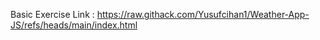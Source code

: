 Basic Exercise 
Link : https://raw.githack.com/Yusufcihan1/Weather-App-JS/refs/heads/main/index.html
